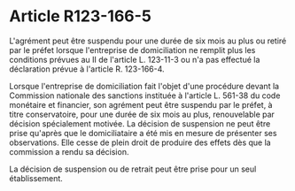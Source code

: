 # Article R123-166-5

L'agrément peut être suspendu pour une durée de six mois au plus ou retiré par le préfet lorsque l'entreprise de domiciliation ne remplit plus les conditions prévues au II de l'article L. 123-11-3 ou n'a pas effectué la déclaration prévue à l'article R. 123-166-4.

Lorsque l'entreprise de domiciliation fait l'objet d'une procédure devant la Commission nationale des sanctions instituée à l'article L. 561-38 du code monétaire et financier, son agrément peut être suspendu par le préfet, à titre conservatoire, pour une durée de six mois au plus, renouvelable par décision spécialement motivée. La décision de suspension ne peut être prise qu'après que le domiciliataire a été mis en mesure de présenter ses observations. Elle cesse de plein droit de produire des effets dès que la commission a rendu sa décision.

La décision de suspension ou de retrait peut être prise pour un seul établissement.
